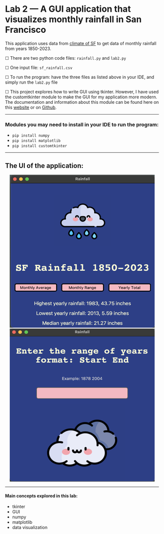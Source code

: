 # Lab 2 — A GUI application that visualizes monthly rainfall in San Francisco

This application uses data from [climate of SF](https://ggweather.com/sf/monthly.html) to get data of monthly rainfall from years 1850-2023.

&#9744; There are two python code files: `rainfall.py` and `lab2.py`

&#9744; One input file: `sf_rainfall.csv`

&#9744; To run the program: have the three files as listed above in your IDE, and simply run the `lab2.py` file

&#9744; This project explores how to write GUI using tkinter. However, I have used the customtkinter module to make the GUI for my application more modern. The documentation and information about this module can be found here on this [website](https://customtkinter.tomschimansky.com/) or on [Github](https://github.com/TomSchimansky/CustomTkinter).

----------
### Modules you may need to install in your IDE to run the program:
- `pip install numpy`
- `pip install matplotlib`
- `pip install customtkinter`

----------
## The UI of the application:

<div align="center">
	<img src="https://github.com/ShamitaGoyal/lab2-project/blob/main/images/mainWin.png" width="475" height="500"/>
<img src="https://github.com/ShamitaGoyal/lab2-project/blob/main/images/anotherWin.png" width="475" height="500"/>
</div>

----------
#### <p>Main concepts explored in this lab:</p>
- tkinter
- GUI
- numpy
- matplotlib
- data visualization
